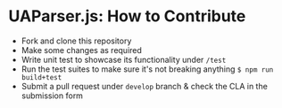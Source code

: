# UAParser.js: How to Contribute

* Fork and clone this repository
* Make some changes as required
* Write unit test to showcase its functionality under `/test`
* Run the test suites to make sure it's not breaking anything `$ npm run build+test`
* Submit a pull request under `develop` branch & check the CLA in the submission form